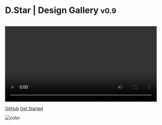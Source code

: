 # D.Star | Design Gallery <small>v0.9</small>

<br>
<video width="500" controls>
  <source
    src="https://github.com/dstar-design-gallery/dstar-docs/tree/master/media/DStarIntroduction.mp4"
    type="video/mp4"
  />
  Your browser does not support HTML5 video.
</video>

<!-- background color -->

[GitHub](https://github.com/dstar-design-gallery)
[Get Started](#get-started)

![color](#f0f0f0)
